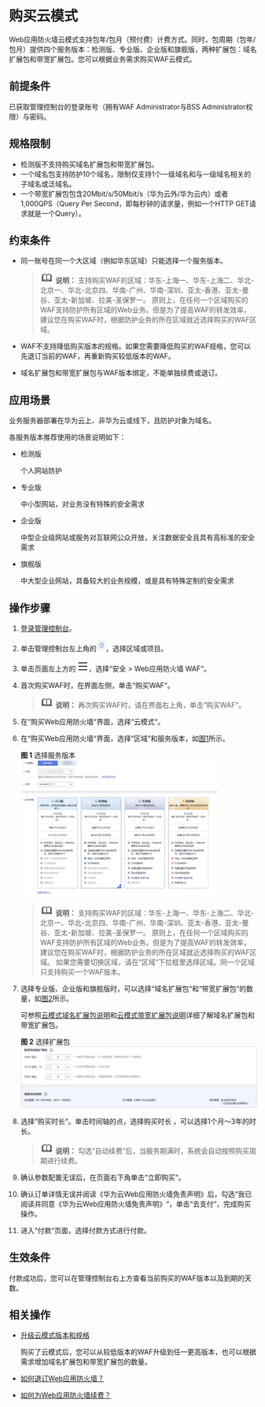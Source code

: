 # 购买云模式<a name="waf_01_0109"></a>

Web应用防火墙云模式支持包年/包月（预付费）计费方式。同时，包周期（包年/包月）提供四个服务版本：检测版、专业版、企业版和旗舰版，两种扩展包：域名扩展包和带宽扩展包。您可以根据业务需求购买WAF云模式。

## 前提条件<a name="zh-cn_topic_0110861189_section5331623210436"></a>

已获取管理控制台的登录账号（拥有WAF Administrator与BSS Administrator权限）与密码。

## 规格限制<a name="section1837292333416"></a>

-   检测版不支持购买域名扩展包和带宽扩展包。
-   一个域名包支持防护10个域名，限制仅支持1个一级域名和与一级域名相关的子域名或泛域名。
-   一个带宽扩展包包含20Mbit/s/50Mbit/s（华为云外/华为云内）或者1,000QPS（Query Per Second，即每秒钟的请求量，例如一个HTTP GET请求就是一个Query）。

## 约束条件<a name="section9449153811214"></a>

-   同一账号在同一个大区域（例如华东区域）只能选择一个服务版本。

    >![](public_sys-resources/icon-note.gif) **说明：** 
    >支持购买WAF的区域：华东-上海一、华东-上海二、华北-北京一、华北-北京四、华南-广州、华南-深圳、亚太-香港、亚太-曼谷、亚太-新加坡、拉美-圣保罗一。
    >原则上，在任何一个区域购买的WAF支持防护所有区域的Web业务。但是为了提高WAF的转发效率，建议您在购买WAF时，根据防护业务的所在区域就近选择购买的WAF区域。


-   WAF不支持降低购买版本的规格。如果您需要降低购买的WAF规格，您可以先退订当前的WAF，再重新购买较低版本的WAF。
-   域名扩展包和带宽扩展包与WAF版本绑定，不能单独续费或退订。

## 应用场景<a name="section104351559328"></a>

业务服务器部署在华为云上、非华为云或线下，且防护对象为域名。

各服务版本推荐使用的场景说明如下：

-   检测版

    个人网站防护

-   专业版

    中小型网站，对业务没有特殊的安全需求

-   企业版

    中型企业级网站或服务对互联网公众开放，关注数据安全且具有高标准的安全需求

-   旗舰版

    中大型企业网站，具备较大的业务规模，或是具有特殊定制的安全需求


## 操作步骤<a name="zh-cn_topic_0110861189_section29942210739"></a>

1.  [登录管理控制台](https://console.huaweicloud.com/?locale=zh-cn)。
2.  单击管理控制台左上角的![](figures/选择区域图标.jpg)，选择区域或项目。
3.  单击页面左上方的![](figures/icon-Service.png)，选择“安全  \>  Web应用防火墙 WAF“。
4.  首次购买WAF时，在界面左侧，单击“购买WAF“。

    >![](public_sys-resources/icon-note.gif) **说明：** 
    >再次购买WAF时，请在界面右上角，单击“购买WAF“。

5.  在“购买Web应用防火墙“界面，选择“云模式“。
6.  在“购买Web应用防火墙“界面，选择“区域“和服务版本，如[图1](#zh-cn_topic_0110861189_fig5029231715163)所示。

    **图 1**  选择服务版本<a name="zh-cn_topic_0110861189_fig5029231715163"></a>  
    ![](figures/选择服务版本.png "选择服务版本")

    >![](public_sys-resources/icon-note.gif) **说明：** 
    >支持购买WAF的区域：华东-上海一、华东-上海二、华北-北京一、华北-北京四、华南-广州、华南-深圳、亚太-香港、亚太-曼谷、亚太-新加坡、拉美-圣保罗一。
    >原则上，在任何一个区域购买的WAF支持防护所有区域的Web业务。但是为了提高WAF的转发效率，建议您在购买WAF时，根据防护业务的所在区域就近选择购买的WAF区域。
    >如果您需要切换区域，请在“区域“下拉框里选择区域。同一个区域只支持购买一个WAF版本。

7.  选择专业版、企业版和旗舰版时，可以选择“域名扩展包“和“带宽扩展包“的数量，如[图2](#zh-cn_topic_0110861189_fig1584718591691)所示。

    可参照[云模式域名扩展包说明](云模式域名扩展包说明.md)和[云模式带宽扩展包说明](云模式带宽扩展包说明.md)详细了解域名扩展包和带宽扩展包。

    **图 2**  选择扩展包<a name="zh-cn_topic_0110861189_fig1584718591691"></a>  
    ![](figures/选择扩展包.png "选择扩展包")

8.  选择“购买时长“。单击时间轴的点，选择购买时长 ，可以选择1个月～3年的时长。

    >![](public_sys-resources/icon-note.gif) **说明：** 
    >勾选“自动续费“后，当服务期满时，系统会自动按照购买周期进行续费。

9.  确认参数配置无误后，在页面右下角单击“立即购买“。
10. 确认订单详情无误并阅读《华为云Web应用防火墙免责声明》后，勾选“我已阅读并同意《华为云Web应用防火墙免责声明》“，单击“去支付“，完成购买操作。

1.  进入“付款“页面，选择付款方式进行付款。

## 生效条件<a name="section15531114714810"></a>

付款成功后，您可以在管理控制台右上方查看当前购买的WAF版本以及到期的天数。

## 相关操作<a name="section3670756104817"></a>

-   [升级云模式版本和规格](升级云模式版本和规格.md)

    购买了云模式后，您可以从较低版本的WAF升级到任一更高版本，也可以根据需求增加域名扩展包和带宽扩展包的数量。

-   [如何退订Web应用防火墙？](https://support.huaweicloud.com/waf_faq/waf_01_0116.html)
-   [如何为Web应用防火墙续费？](https://support.huaweicloud.com/waf_faq/waf_01_0115.html)

